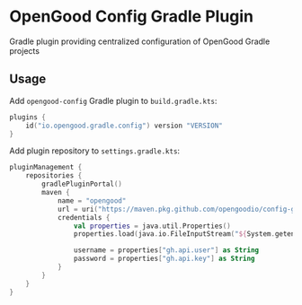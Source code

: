 # OpenGood Config Gradle Plugin

Gradle plugin providing centralized configuration of OpenGood Gradle
projects

## Usage

Add `opengood-config` Gradle plugin to `build.gradle.kts`:

```kotlin
plugins {
    id("io.opengood.gradle.config") version "VERSION"
}
```

Add plugin repository to `settings.gradle.kts`:

```kotlin
pluginManagement {
    repositories {
        gradlePluginPortal()
        maven {
            name = "opengood"
            url = uri("https://maven.pkg.github.com/opengoodio/config-gradle-plugin")
            credentials {
                val properties = java.util.Properties()
                properties.load(java.io.FileInputStream("${System.getenv("HOME")}/.github.properties"))

                username = properties["gh.api.user"] as String
                password = properties["gh.api.key"] as String
            }
        }
    }
}
```
